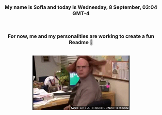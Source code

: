 


<div align="center">
<h3 >My name is Sofia and today is Wednesday, 8 September, 03:04 GMT-4</h3><br>
<h3 >For now, me and my personalities are working to create a fun Readme 👋
</h3><br>
<img src='img/dwight.gif' alt='working...'/>
</div>
